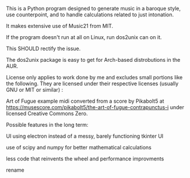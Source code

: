 This is a Python program designed to generate music in a baroque style, use counterpoint, and to handle calculations related to just intonation.

It makes extensive use of Music21 from MIT.

If the program doesn't run at all on Linux, run dos2unix can on it.

This SHOULD rectify the issue.

The dos2unix package is easy to get for Arch-based distrobutions in the AUR.

License only applies to work done by me and excludes small portions like the following. They are licensed under their respective licenses (usually GNU or MIT or similar) :

Art of Fugue example midi converted from a score by Pikabolt5 at https://musescore.com/pikabolt5/the-art-of-fugue-contrapunctus-i under licensed Creative Commons Zero.

Possible features in the long term:

UI using electron instead of a messy, barely functioning tkinter UI

use of scipy and numpy for better mathematical calculations

less code that reinvents the wheel and performance improvments

rename